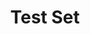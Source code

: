---
title: "Test Set"

categories: ['']

tags: ['Test', 'Set']

arabic: ['مجموعة الاختبار']

publishers: ['معجم مصطلحات التعلم الآلي والتعلم العميق وعلم البيانات']

types: "word"

slug: ""
---